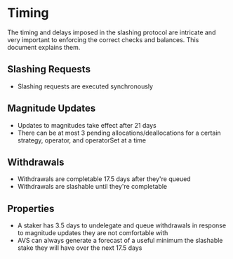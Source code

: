 # Timing

The timing and delays imposed in the slashing protocol are intricate and very important to enforcing the correct checks and balances. This document explains them.

## Slashing Requests

* Slashing requests are executed synchronously

## Magnitude Updates

* Updates to magnitudes take effect after 21 days
* There can be at most 3 pending allocations/deallocations for a certain strategy, operator, and operatorSet at a time

## Withdrawals

* Withdrawals are completable 17.5 days after they're queued
* Withdrawals are slashable until they're completable

## Properties

* A staker has 3.5 days to undelegate and queue withdrawals in response to magnitude updates they are not comfortable with
* AVS can always generate a forecast of a useful minimum the slashable stake they will have over the next 17.5 days
